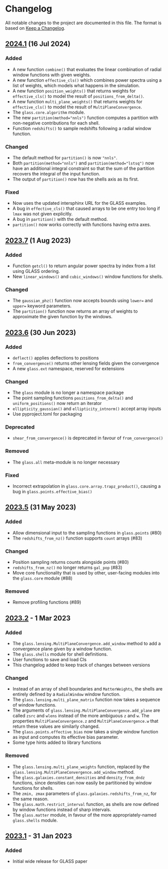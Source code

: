 <!-- markdownlint-disable MD024 -->

# Changelog

All notable changes to the project are documented in this file. The format is
based on [Keep a Changelog](https://keepachangelog.com).

## [2024.1] (16 Jul 2024)

### Added

- A new function `combine()` that evaluates the linear combination of radial
  window functions with given weights.
- A new function `effective_cls()` which combines power spectra using a list of
  weights, which models what happens in the simulation.
- A new function `position_weights()` that returns weights for `effective_cls()`
  to model the result of `positions_from_delta()`.
- A new function `multi_plane_weights()` that returns weights for
  `effective_cls()` to model the result of `MultiPlaneConvergence`.
- The `glass.core.algorithm` module.
- The new `partition(method="nnls")` function computes a partition with
  non-negative contributions for each shell.
- Function `redshifts()` to sample redshifts following a radial window function.

### Changed

- The default method for `partition()` is now `"nnls"`.
- Both `partition(method="nnls")` and `partition(method="lstsq")` now have an
  additional integral constraint so that the sum of the partition recovers the
  integral of the input function.
- The output of `partition()` now has the shells axis as its first.

### Fixed

- Now uses the updated intersphinx URL for the GLASS examples.
- A bug in `effective_cls()` that caused arrays to be one entry too long if
  `lmax` was not given explicitly.
- A bug in `partition()` with the default method.
- `partition()` now works correctly with functions having extra axes.

## [2023.7] (1 Aug 2023)

### Added

- Function `getcl()` to return angular power spectra by index from a list using
  GLASS ordering.
- New `linear_windows()` and `cubic_windows()` window functions for shells.

### Changed

- The `gaussian_phz()` function now accepts bounds using `lower=` and `upper=`
  keyword parameters.
- The `partition()` function now returns an array of weights to approximate the
  given function by the windows.

## [2023.6] (30 Jun 2023)

### Added

- `deflect()` applies deflections to positions
- `from_convergence()` returns other lensing fields given the convergence
- A new `glass.ext` namespace, reserved for extensions

### Changed

- The `glass` module is no longer a namespace package
- The point sampling functions `positions_from_delta()` and
  `uniform_positions()` now return an iterator
- `ellipticity_gaussian()` and `ellipticity_intnorm()` accept array inputs
- Use pyproject.toml for packaging

### Deprecated

- `shear_from_convergence()` is deprecated in favour of `from_convergence()`

### Removed

- The `glass.all` meta-module is no longer necessary

### Fixed

- Incorrect extrapolation in `glass.core.array.trapz_product()`, causing a bug
  in `glass.points.effective_bias()`

## [2023.5] (31 May 2023)

### Added

- Allow dimensional input to the sampling functions in `glass.points` (#80)
- The `redshifts_from_nz()` function supports `count` arrays (#83)

### Changed

- Position sampling returns counts alongside points (#80)
- `redshifts_from_nz()` no longer returns `gal_pop` (#83)
- Move core functionality that is used by other, user-facing modules into the
  `glass.core` module (#88)

### Removed

- Remove profiling functions (#89)

## [2023.2] - 1 Mar 2023

### Added

- The `glass.lensing.MultiPlaneConvergence.add_window` method to add a
  convergence plane given by a window function.
- The `glass.shells` module for shell definitions.
- User functions to save and load Cls
- This changelog added to keep track of changes between versions

### Changed

- Instead of an array of shell boundaries and `MatterWeights`, the shells are
  entirely defined by a `RadialWindow` window function.
- The `glass.lensing.multi_plane_matrix` function now takes a sequence of window
  functions.
- The arguments of `glass.lensing.MultiPlaneConvergence.add_plane` are called
  `zsrc` and `wlens` instead of the more ambiguous `z` and `w`. The properties
  `MultiPlaneConvergence.z` and `MultiPlaneConvergence.w` that return these
  values are similarly changed.
- The `glass.points.effective_bias` now takes a single window function as input
  and computes its effective bias parameter.
- Some type hints added to library functions

### Removed

- The `glass.lensing.multi_plane_weights` function, replaced by the
  `glass.lensing.MultiPlaneConvergence.add_window` method.
- The `glass.galaxies.constant_densities` and `density_from_dndz` functions,
  since densities can now easily be partitioned by window functions for shells.
- The `zmin, zmax` parameters of `glass.galaxies.redshifts_from_nz`, for the
  same reason.
- The `glass.math.restrict_interval` function, as shells are now defined by
  window functions instead of sharp intervals.
- The `glass.matter` module, in favour of the more appropriately-named
  `glass.shells` module.

## [2023.1] - 31 Jan 2023

### Added

- Initial wide release for GLASS paper

[2024.1]: https://github.com/glass-dev/glass/compare/v2023.7...v2024.1
[2023.7]: https://github.com/glass-dev/glass/compare/v2023.6...v2023.7
[2023.6]: https://github.com/glass-dev/glass/compare/v2023.5...v2023.6
[2023.5]: https://github.com/glass-dev/glass/compare/v2023.2...v2023.5
[2023.2]: https://github.com/glass-dev/glass/compare/v2023.1...v2023.2
[2023.1]: https://github.com/glass-dev/glass/releases/tag/v2023.1
